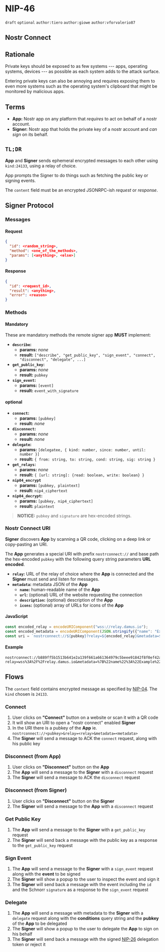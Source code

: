 # NIP-46

`draft` `optional` `author:tiero` `author:giowe` `author:vforvalerio87`

## Nostr Connect

## Rationale

Private keys should be exposed to as few systems --- apps, operating systems, devices --- as possible as each system adds to the attack surface.

Entering private keys can also be annoying and requires exposing them to even more systems such as the operating system's clipboard that might be monitored by malicious apps.

## Terms

- **App:** Nostr app on any platform that _requires_ to act on behalf of a nostr account.
- **Signer:** Nostr app that holds the private key of a nostr account and _can sign_ on its behalf.

## `TL;DR`

**App** and **Signer** sends ephemeral encrypted messages to each other using `kind:24133`, using a relay of choice.

App prompts the Signer to do things such as fetching the public key or signing events.

The `content` field must be an encrypted JSONRPC-ish _request_ or _response_.

## Signer Protocol

### Messages

#### Request

```json
{
  "id": <random_string>,
  "method": <one_of_the_methods>,
  "params": [<anything>, <else>]
}
```

#### Response

```json
{
  "id": <request_id>,
  "result": <anything>,
  "error": <reason>
}
```

### Methods

#### Mandatory

These are mandatory methods the remote signer app **MUST** implement:

- **`describe`:**
  - **params:** _none_
  - **result:** `["describe", "get_public_key", "sign_event", "connect", "disconnect", "delegate", ...]`
- **`get_public_key`:**
  - **params:** _none_
  - **result:** `pubkey`
- **`sign_event`:**
  - **params:** `[event]`
  - **result:** `event_with_signature`

#### optional

- **`connect`:**
  - **params:** `[pubkey]`
  - **result:** _none_
- **`disconnect`:**
  - **params:** _none_
  - **result:** _none_
- **`delegate`:**
  - **params:** `[delegatee, { kind: number, since: number, until: number }]`
  - **result:** `{ from: string, to: string, cond: string, sig: string }`
- **`get_relays`:**
  - **params:** _none_
  - **result:** `{ [url: string]: {read: boolean, write: boolean} }`
- **`nip04_encrypt`**
  - **params:** `[pubkey, plaintext]`
  - **result:** `nip4_ciphertext`
- **`nip04_decrypt`:**
  - **params:** `[pubkey, nip4_ciphertext]`
  - **result:** `plaintext`

> **NOTICE:** `pubkey` and `signature` are hex-encoded strings.

### Nostr Connect URI

**Signer** discovers **App** by scanning a QR code, clicking on a deep link or copy-pasting an URI.

The **App** generates a special URI with prefix `nostrconnect://` and base path the hex-encoded `pubkey` with the following query string parameters **URL encoded**.

- **`relay`:** URL of the relay of choice where the **App** is connected and the **Signer** must send and listen for messages.
- **`metadata`:** metadata JSON of the **App**
  - **`name`:** human-readable name of the **App**
  - **`url`:** (optional) URL of the website requesting the connection
  - **`description`:** (optional) description of the **App**
  - **`icons`:** (optional) array of URLs for icons of the **App**

#### JavaScript

```javascript
const encoded_relay = encodeURIComponent("wss://relay.damus.io");
const encoded_metadata = encodeURIComponent(JSON.stringify({"name": "Example"}));
const uri = `nostrconnect://${pubkey}?relay=${encoded_relay}&metadata=${encoded_metadata}`;
```

#### Example

```text
nostrconnect://b889ff5b1513b641e2a139f661a661364979c5beee91842f8f0ef42ab558e9d4?relay=wss%3A%2F%2Frelay.damus.io&metadata=%7B%22name%22%3A%22Example%22%7D
```

## Flows

The `content` field contains encrypted message as specified by [NIP-04](04.md).
The `kind` chosen is `24133`.

### Connect

1. User clicks on **"Connect"** button on a website or scan it with a QR code
2. It will show an URI to open a "nostr connect" enabled **Signer**
3. In the URI there is a pubkey of the **App** ie. `nostrconnect://<pubkey>&relay=<relay>&metadata=<metadata>`
4. The **Signer** will send a message to ACK the `connect` request, along with his public key

### Disconnect (from App)

1. User clicks on **"Disconnect"** button on the **App**
2. The **App** will send a message to the **Signer** with a `disconnect` request
3. The **Signer** will send a message to ACK the `disconnect` request

### Disconnect (from Signer)

1. User clicks on **"Disconnect"** button on the **Signer**
2. The **Signer** will send a message to the **App** with a `disconnect` request

### Get Public Key

1. The **App** will send a message to the **Signer** with a `get_public_key` request
2. The **Signer** will send back a message with the public key as a response to the `get_public_key` request

### Sign Event

1. The **App** will send a message to the **Signer** with a `sign_event` request along with the **event** to be signed
2. The **Signer** will show a popup to the user to inspect the event and sign it
3. The **Signer** will send back a message with the event including the `id` and the Schnorr `signature` as a response to the `sign_event` request

### Delegate

1. The **App** will send a message with metadata to the **Signer** with a `delegate` request along with the **conditions** query string and the **pubkey** of the **App** to be delegated
2. The **Signer** will show a popup to the user to delegate the **App** to sign on his behalf
3. The **Signer** will send back a message with the signed [NIP-26](26.md) delegation token or reject it
